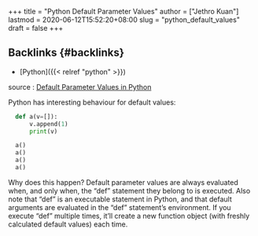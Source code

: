 +++
title = "Python Default Parameter Values"
author = ["Jethro Kuan"]
lastmod = 2020-06-12T15:52:20+08:00
slug = "python_default_values"
draft = false
+++

## Backlinks {#backlinks}

- [Python]({{< relref "python" >}})

source
: [Default Parameter Values in Python](http://effbot.org/zone/default-values.htm)

Python has interesting behaviour for default values:

```python
  def a(v=[]):
      v.append(1)
      print(v)

  a()
  a()
  a()
  a()
```

Why does this happen? Default parameter values are always evaluated
when, and only when, the “def” statement they belong to is executed.
Also note that “def” is an executable statement in Python, and that
default arguments are evaluated in the “def” statement’s environment.
If you execute “def” multiple times, it’ll create a new function
object (with freshly calculated default values) each time.
